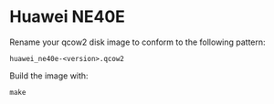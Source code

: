 # Huawei NE40E

Rename your qcow2 disk image to conform to the following pattern:

```
huawei_ne40e-<version>.qcow2
```

Build the image with:

```
make
```
